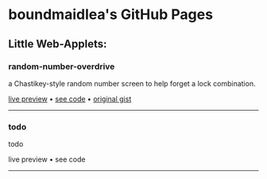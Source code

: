 # boundmaidlea's GitHub Pages

## Little Web-Applets:

### random-number-overdrive
a Chastikey-style random number screen to help forget a lock combination. 

[live preview](random-number-overdrive.html) • [see code](https://github.com/boundmaidlea/boundmaidlea.github.io/blob/main/random-number-overdrive.html) • [original gist](https://gist.github.com/boundmaidlea/58809906b00f709a468e94bbc0402e30)

---

### todo
todo

live preview • see code

---
